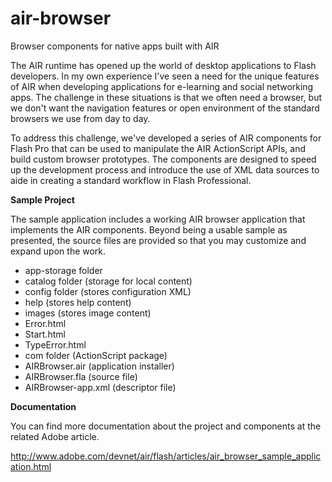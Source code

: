 # air-browser
Browser components for native apps built with AIR

The AIR runtime has opened up the world of desktop applications to Flash developers. In my own experience I've seen a need for the unique features of AIR when developing applications for e-learning and social networking apps. The challenge in these situations is that we often need a browser, but we don't want the navigation features or open environment of the standard browsers we use from day to day.

To address this challenge, we've developed a series of AIR components for Flash Pro that can be used to manipulate the AIR ActionScript APIs, and build custom browser prototypes. The components are designed to speed up the development process and introduce the use of XML data sources to aide in creating a standard workflow in Flash Professional.

**Sample Project**

The sample application includes a working AIR browser application that implements the AIR components. Beyond being a usable sample as presented, the source files are provided so that you may customize and expand upon the work.

- app-storage folder
- catalog folder (storage for local content)
- config folder (stores configuration XML)
- help (stores help content)
- images (stores image content)
- Error.html
- Start.html
- TypeError.html
- com folder (ActionScript package)
- AIRBrowser.air (application installer)
- AIRBrowser.fla (source file)
- AIRBrowser-app.xml (descriptor file)

**Documentation**

You can find more documentation about the project and components at the related Adobe article.

http://www.adobe.com/devnet/air/flash/articles/air_browser_sample_application.html
